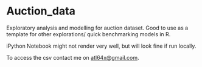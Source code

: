 # Auction_data


Exploratory analysis and modelling for auction dataset.
Good to use as a template for other explorations/ quick benchmarking models in R.

iPython Notebook might not render very well, but will look fine if run locally.

To access the csv contact me on atl64x@gmail.com.


